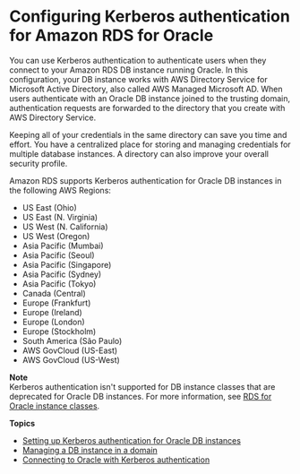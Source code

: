 # Configuring Kerberos authentication for Amazon RDS for Oracle<a name="oracle-kerberos"></a>

You can use Kerberos authentication to authenticate users when they connect to your Amazon RDS DB instance running Oracle\. In this configuration, your DB instance works with AWS Directory Service for Microsoft Active Directory, also called AWS Managed Microsoft AD\. When users authenticate with an Oracle DB instance joined to the trusting domain, authentication requests are forwarded to the directory that you create with AWS Directory Service\.

Keeping all of your credentials in the same directory can save you time and effort\. You have a centralized place for storing and managing credentials for multiple database instances\. A directory can also improve your overall security profile\.

Amazon RDS supports Kerberos authentication for Oracle DB instances in the following AWS Regions: 
+ US East \(Ohio\)
+ US East \(N\. Virginia\)
+ US West \(N\. California\)
+ US West \(Oregon\)
+ Asia Pacific \(Mumbai\)
+ Asia Pacific \(Seoul\)
+ Asia Pacific \(Singapore\)
+ Asia Pacific \(Sydney\)
+ Asia Pacific \(Tokyo\)
+ Canada \(Central\)
+ Europe \(Frankfurt\)
+ Europe \(Ireland\)
+ Europe \(London\)
+ Europe \(Stockholm\)
+ South America \(São Paulo\)
+ AWS GovCloud \(US\-East\)
+ AWS GovCloud \(US\-West\)

**Note**  
Kerberos authentication isn't supported for DB instance classes that are deprecated for Oracle DB instances\. For more information, see [RDS for Oracle instance classes](CHAP_Oracle.md#Oracle.Concepts.InstanceClasses)\.

**Topics**
+ [Setting up Kerberos authentication for Oracle DB instances](oracle-kerberos-setting-up.md)
+ [Managing a DB instance in a domain](oracle-kerberos-managing.md)
+ [Connecting to Oracle with Kerberos authentication](oracle-kerberos-connecting.md)